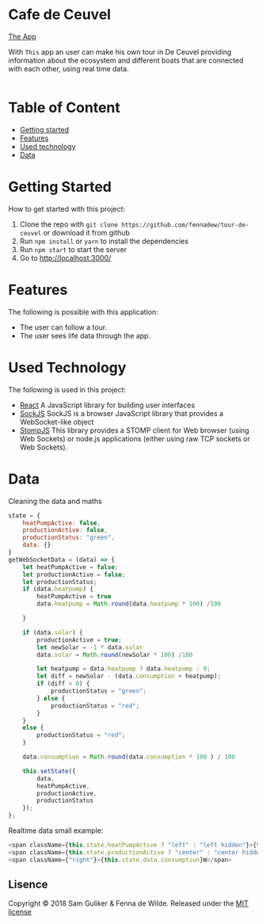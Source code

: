 # Cafe de Ceuvel
[The App](https://fennadew.github.io/tour-de-ceuvel/)

With `This` app an user can make his own tour in De Ceuvel providing information about the ecosystem and different boats that are connected with each other, using real time data.

<div width="75px">
  <img src="tour-de-ceuvel.gif" alt="">
</div>

# Table of Content
- [Getting started](#getting-started)
- [Features](#features)
- [Used technology](#used-technology)
- [Data](#data)

# Getting Started
How to get started with this project:

1. Clone the repo with `git clone https://github.com/fennadew/tour-de-ceuvel` or download it from github
2. Run `npm install` or `yarn` to install the dependencies
3. Run `npm start` to start the server
4. Go to [http://localhost:3000/](http://localhost:3000/)

# Features
The following is possible with this application:

- The user can follow a tour.
- The user sees life data through the app.

# Used Technology
The following is used in this project:

- [React] A JavaScript library for building user interfaces
- [SockJS] SockJS is a browser JavaScript library that provides a WebSocket-like object
- [StompJS] This library provides a STOMP client for Web browser (using Web Sockets) or node.js applications (either using raw TCP sockets or Web Sockets).

# Data
Cleaning the data and maths
```JavaScript
state = {
    heatPumpActive: false,
    productionActive: false,
    productionStatus: "green",
    data: {}
}
getWebSocketData = (data) => {
    let heatPumpActive = false;
    let productionActive = false;
    let productionStatus;
    if (data.heatpump) {
        heatPumpActive = true
        data.heatpump = Math.round(data.heatpump * 100) /100

    }

    if (data.solar) {
        productionActive = true;
        let newSolar = -1 * data.solar
        data.solar = Math.round(newSolar * 100) /100

        let heatpump = data.heatpump ? data.heatpump : 0;
        let diff = newSolar - (data.consumption + heatpump);
        if (diff > 0) {
            productionStatus = "green";
        } else {
            productionStatus = "red";
        }
    }
    else {
        productionStatus = "red";
    }

    data.consumption = Math.round(data.consumption * 100 ) / 100

    this.setState({
        data,
        heatPumpActive,
        productionActive,
        productionStatus
    });
};
```

Realtime data small example:  
```JavaScript
<span className={this.state.heatPumpActive ? "left" : "left hidden"}>{this.state.data.heatpump}W</span>
<span className={this.state.productionActive ? "center" : "center hidden"}>{this.state.data.solar}W</span>
<span className={"right"}>{this.state.data.consumption}W</span>
```

[SockJS]: https://github.com/sockjs/sockjs-client
[React]: https://reactjs.org/
[StompJS]: https://www.npmjs.com/package/stompjs

## Lisence
Copyright © 2018 Sam Guliker & Fenna de Wilde. Released under the [MIT license](https://opensource.org/licenses/MIT)
